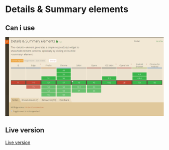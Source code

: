 # Details & Summary elements

## Can i use
![Details & Summary elements](https://github.com/rvdpas/browser-technologies/blob/master/feature-detection/details-tag/details.png)

## Live version
[Live version](https://rvdpas.github.io/minor/browser-technologies/features/details-tag/index.html)
